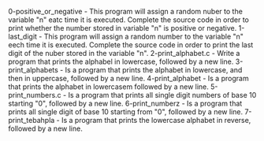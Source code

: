 0-positive_or_negative - This program will assign a random nuber to the variable "n" eatc time it is executed. Complete the source code in order to print whether the number stored in variable "n" is positive or negative.
1-last_digit - This program will assign a random number to the variable "n" eech time it is executed. Complete the source code in order to print the last digit of the nuber stored in the variable "n".
2-print_alphabet.c - Write a program that prints the alphabel in lowercase, followed by a new line.
3-print_alphabets - Is a program that prints the alphabet in lowercase, and then in uppercase, followed by a new line.
4-print_alphabet - Is a program that prints the alphabet in lowercasem followed by a new line.
5-print_numbers.c - Is a program that prints all single digit numbers of base 10 starting "0", followed by a new line.
6-print_numberz - Is a program that prints all single digit of base 10 starting from "0", followed by a new line.
7-print_tebahpla - Is a program that prints the lowercase alphabet in reverse, followed by a new line.
